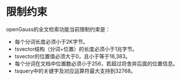 # 限制约束<a name="ZH-CN_TOPIC_0242370510"></a>

openGauss的全文检索功能当前限制约束是：

-   每个分词长度必须小于2K字节。
-   tsvector结构（分词+位置）的长度必须小于1兆字节。
-   tsvector的位置值必须大于0，且小于等于16,383。
-   每个分词在文档中位置数必须小于256，若超过将舍弃后面的位置信息。
-   tsquery中的关键字及对应运算符最大支持到32768。

